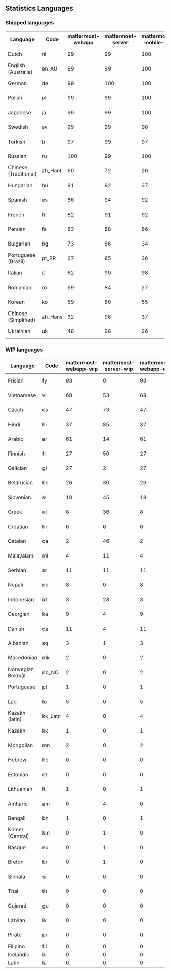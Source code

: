 ## Statistics Languages ##
###  Shipped languages  ###
|Language|Code|mattermost-webapp|mattermost-server|mattermost-mobile-v2|mattermost-desktop|focalboard-webapp|playbooks-webapp|Total|Last Modified|
|---|---|---|---|---|---|---|---|---|---|
|Dutch|nl| 99| 99| 100| 100| 99| 100| 99|2023-03-03T07:38:21.646758Z|
|English (Australia)|en_AU| 99| 99| 100| 100| 100| 99| 99|2023-02-25T09:41:55.625256Z|
|German|de| 99| 100| 100| 100| 100| 100| 99|2023-03-03T15:36:02.955384Z|
|Polish|pl| 99| 99| 100| 100| 100| 100| 99|2023-03-01T10:50:18.977351Z|
|Japanese|ja| 99| 99| 100| 100| 100| 100| 99|2023-02-25T03:38:27.295530Z|
|Swedish|sv| 99| 99| 98| 100| 100| 99| 99|2023-02-22T14:44:03.069150Z|
|Turkish|tr| 97| 99| 97| 100| 99| 99| 97|2023-02-22T14:44:06.100311Z|
|Russian|ru| 100| 99| 100| 100| 75| 59| 96|2023-03-03T08:25:35.157984Z|
|Chinese (Traditional)|zh_Hant| 60| 72| 26| 0| 100| 0| 87|2023-02-15T14:44:41.326528Z|
|Hungarian|hu| 91| 92| 37| 99| 92| 81| 86|2023-02-15T14:00:43.526117Z|
|Spanish|es| 86| 94| 92| 98| 48| 0| 83|2023-02-20T18:36:43.445022Z|
|French|fr| 82| 91| 92| 96| 86| 21| 83|2023-02-26T22:57:34.604444Z|
|Persian|fa| 83| 88| 86| 100| 27| 1| 79|2023-03-02T20:22:02.310131Z|
|Bulgarian|bg| 73| 86| 34| 0| 0| 0| 72|2023-03-02T17:11:25.136489Z|
|Portuguese (Brazil)|pt_BR| 67| 85| 36| 44| 94| 0| 71|2023-03-02T21:14:04.296380Z|
|Italian|it| 62| 90| 98| 5| 64| 0| 71|2023-02-21T14:56:11.163186Z|
|Romanian|ro| 69| 84| 27| 0| 0| 0| 67|2023-02-15T14:00:53.437182Z|
|Korean|ko| 59| 80| 55| 97| 92| 8| 65|2023-02-27T09:00:57.978260Z|
|Chinese (Simplified)|zh_Hans| 32| 98| 37| 100| 100| 0| 54|2023-02-24T06:42:37.237673Z|
|Ukrainian|uk| 48| 68| 26| 79| 54| 0| 54|2023-02-15T21:27:50.057511Z|
###  WIP languages  ###
|Language|Code|mattermost-webapp-wip|mattermost-server-wip|mattermost-webapp-wip|Total|Last Modified|
|---|---|---|---|---|---|--|
|Frisian|fy| 93| 0| 93| 62|2023-02-16T10:53:34.112562Z|
|Vietnamese|vi| 68| 53| 68| 59|2023-03-01T07:41:44.190635Z|
|Czech|cs| 47| 73| 47| 56|2023-02-24T13:40:35.937984Z|
|Hindi|hi| 37| 85| 37| 49|2023-02-16T10:54:30.415850Z|
|Arabic|ar| 61| 14| 61| 45|2023-03-01T21:30:28.091838Z|
|Finnish|fi| 27| 50| 27| 34|2023-02-16T10:53:07.351812Z|
|Galician|gl| 27| 2| 27| 32|2023-02-16T10:53:47.791156Z|
|Belarusian|be| 26| 30| 26| 27|2023-02-16T10:51:06.367294Z|
|Slovenian|sl| 18| 45| 18| 23|2023-01-28T03:31:36.696653Z|
|Greek|el| 8| 36| 8| 22|2023-01-23T11:30:04.120446Z|
|Croatian|hr| 6| 6| 6| 17|2023-03-02T11:40:18.780803Z|
|Catalan|ca| 2| 46| 2| 15|2023-02-22T22:19:51.633986Z|
|Malayalam|ml| 4| 11| 4| 13|2023-01-20T12:30:29.426169Z|
|Serbian|sr| 11| 11| 11| 13|2023-02-17T12:02:20.741277Z|
|Nepali|ne| 8| 0| 8| 11|2023-01-23T11:32:35.863162Z|
|Indonesian|id| 3| 28| 3| 11|2023-01-20T12:30:26.132977Z|
|Georgian|ka| 9| 4| 9| 8|2023-01-20T12:30:27.511376Z|
|Danish|da| 11| 4| 11| 8|2023-02-28T08:17:12.460986Z|
|Albanian|sq| 3| 1| 3| 8|2023-01-23T11:33:06.934782Z|
|Macedonian|mk| 2| 9| 2| 5|2023-02-16T10:52:34.237243Z|
|Norwegian Bokmål|nb_NO| 2| 0| 2| 4|2023-02-28T08:58:26.819803Z|
|Portuguese|pt| 1| 0| 1| 3|2023-02-14T16:21:32.052674Z|
|Lao|lo| 5| 0| 5| 3|2023-01-28T03:29:57.636840Z|
|Kazakh (latin)|kk_Latn| 4| 0| 4| 3|2023-01-09T16:04:40.142668Z|
|Kazakh|kk| 1| 0| 1| 2|2023-01-20T12:30:28.434837Z|
|Mongolian|mn| 2| 0| 2| 2|2023-02-16T02:00:14.011643Z|
|Hebrew|he| 0| 0| 0| 1|2023-01-20T12:30:24.610278Z|
|Estonian|et| 0| 0| 0| 1|2022-06-16T11:17:55.844464Z|
|Lithuanian|lt| 1| 0| 1| 1|2022-12-17T23:24:09.234041Z|
|Amharic|am| 0| 4| 0| 1|2020-07-04T19:22:35.416407Z|
|Bengali|bn| 1| 0| 1| 1|2022-06-18T00:07:36.707192Z|
|Khmer (Central)|km| 0| 1| 0| 0|2022-05-06T14:27:58.323957Z|
|Basque|eu| 0| 1| 0| 0|2021-06-22T14:46:44.626603Z|
|Breton|br| 0| 1| 0| 0|2022-10-20T14:33:30.929526Z|
|Sinhala|si| 0| 0| 0| 0|2022-10-24T11:26:43.423982Z|
|Thai|th| 0| 0| 0| 0|2022-05-03T14:48:59.991556Z|
|Gujarati|gu| 0| 0| 0| 0|2021-09-27T12:12:04.194601Z|
|Latvian|lv| 0| 0| 0| 0|2022-12-17T23:24:22.390841Z|
|Pirate|pr| 0| 0| 0| 0|2022-06-28T08:46:29.046651Z|
|Filipino|fil| 0| 0| 0| 0||
|Icelandic|is| 0| 0| 0| 0||
|Latin|la| 0| 0| 0| 0||
